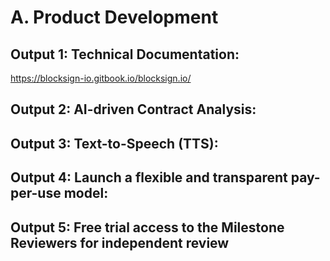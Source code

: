 # A. Product Development

## Output 1: Technical Documentation:
https://blocksign-io.gitbook.io/blocksign.io/

## Output 2: AI-driven Contract Analysis:

## Output 3: Text-to-Speech (TTS):

## Output 4: Launch a flexible and transparent pay-per-use model:

## Output 5: Free trial access to the Milestone Reviewers for independent review
